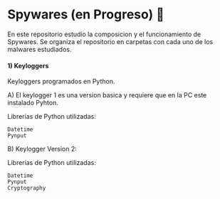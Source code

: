 # Spywares (en Progreso) 🔭
En este repositorio estudio la composicion y el funcionamiento de Spywares.
Se organiza el repositorio en carpetas con cada uno de los malwares estudiados.


#### 1) Keyloggers
Keyloggers programados en Python. 

A) El keylogger 1 es una version basica y requiere que en la PC este instalado Pyhton. 

Librerías de Python utilizadas:

    Datetime
    Pynput

B) Keylogger Version 2:

Librerías de Python utilizadas:

    Datetime
    Pynput
    Cryptography  